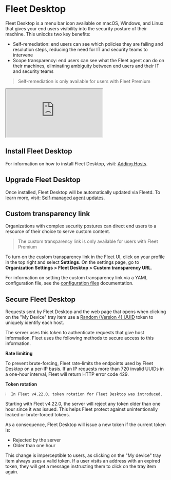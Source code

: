 # Fleet Desktop

Fleet Desktop is a menu bar icon available on macOS, Windows, and Linux that gives your end users visibility into the security posture of their machine. This unlocks two key benefits:

* Self-remediation: end users can see which policies they are failing and resolution steps, reducing the need for IT and security teams to intervene
* Scope transparency: end users can see what the Fleet agent can do on their machines, eliminating ambiguity between end users and their IT and security teams

> Self-remediation is only available for users with Fleet Premium

<div purpose="embedded-content">
   <iframe src="https://www.youtube.com/embed/cI2vDG3PbVo" allowfullscreen></iframe>
</div>

## Install Fleet Desktop
For information on how to install Fleet Desktop, visit: [Adding Hosts](https://fleetdm.com/docs/using-fleet/adding-hosts#fleet-desktop).

## Upgrade Fleet Desktop
Once installed, Fleet Desktop will be automatically updated via Fleetd. To learn more, visit: [Self-managed agent updates](https://fleetdm.com/docs/deploying/fleetctl-agent-updates#self-managed-agent-updates).

## Custom transparency link
Organizations with complex security postures can direct end users to a resource of their choice to serve custom content.

> The custom transparency link is only available for users with Fleet Premium

To turn on the custom transparency link in the Fleet UI, click on your profile in the top right and select **Settings**.
On the settings page, go to **Organization Settings > Fleet Desktop > Custom transparency URL**.

For information on setting the custom transparency link via a YAML configuration file, see the [configuration files](https://fleetdm.com/docs/configuration/yaml-files#fleet-desktop) documentation.

## Secure Fleet Desktop

Requests sent by Fleet Desktop and the web page that opens when clicking on the "My Device" tray item use a [Random (Version 4) UUID](https://www.rfc-editor.org/rfc/rfc4122.html#section-4.4) token to uniquely identify each host.

The server uses this token to authenticate requests that give host information. Fleet uses the following methods to secure access to this information.

**Rate limiting**

To prevent brute-forcing, Fleet rate-limits the endpoints used by Fleet Desktop on a per-IP basis. If an IP requests more than 720 invalid UUIDs in a one-hour interval, Fleet will return HTTP error code 429.

**Token rotation**

```
ℹ️  In Fleet v4.22.0, token rotation for Fleet Desktop was introduced.
```

Starting with Fleet v4.22.0, the server will reject any token older than one hour since it was issued. This helps Fleet protect against unintentionally leaked or brute-forced tokens.

As a consequence, Fleet Desktop will issue a new token if the current token is:

- Rejected by the server
- Older than one hour

This change is imperceptible to users, as clicking on the "My device" tray item always uses a valid token. If a user visits an address with an expired token, they will get a message instructing them to click on the tray item again.

<meta name="category" value="guides">
<meta name="authorGitHubUsername" value="zhumo">
<meta name="authorFullName" value="Mo Zhu">
<meta name="publishedOn" value="2024-04-19">
<meta name="articleTitle" value="Fleet Desktop">
<meta name="description" value="Learn about Fleet Desktop's features for self-remediation and transparency.">
